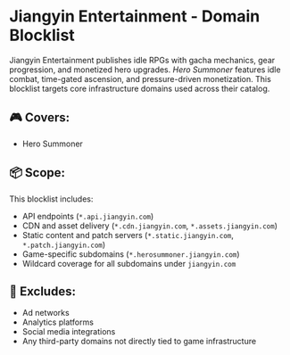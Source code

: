 # Jiangyin Entertainment - Domain Blocklist

Jiangyin Entertainment publishes idle RPGs with gacha mechanics, gear progression, and monetized hero upgrades. *Hero Summoner* features idle combat, time-gated ascension, and pressure-driven monetization. This blocklist targets core infrastructure domains used across their catalog.

## 🎮 Covers:
- Hero Summoner

## 📦 Scope:
This blocklist includes:
- API endpoints (`*.api.jiangyin.com`)
- CDN and asset delivery (`*.cdn.jiangyin.com`, `*.assets.jiangyin.com`)
- Static content and patch servers (`*.static.jiangyin.com`, `*.patch.jiangyin.com`)
- Game-specific subdomains (`*.herosummoner.jiangyin.com`)
- Wildcard coverage for all subdomains under `jiangyin.com`

## 🚫 Excludes:
- Ad networks
- Analytics platforms
- Social media integrations
- Any third-party domains not directly tied to game infrastructure

